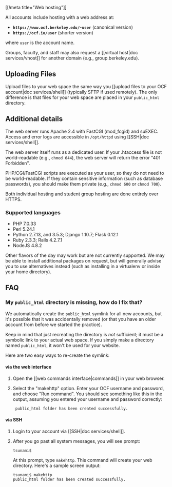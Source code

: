 [[!meta title="Web hosting"]]

All accounts include hosting with a web address at:

- **`https://www.ocf.berkeley.edu/~user`** (canonical version)
- **`https://ocf.io/user`** (shorter version)

where `user` is the account name.

Groups, faculty, and staff may also request a [[virtual host|doc
services/vhost]] for another domain (e.g., group.berkeley.edu).

## Uploading Files

Upload files to your web space the same way you [[upload files to your OCF
account|doc services/shell]] (typically SFTP if used remotely). The only
difference is that files for your web space are placed in your `public_html`
directory.

## Additional details

The web server runs Apache 2.4 with FastCGI (mod_fcgid) and suEXEC.
Access and error logs are accessible in `/opt/httpd` using [[SSH|doc
services/shell]].

The web server itself runs as a dedicated user. If your .htaccess file is not
world-readable (e.g., `chmod 644`), the web server will return the error "401
Forbidden".

PHP/CGI/FastCGI scripts are executed as your user, so they do not need to be
world-readable. If they contain sensitive information (such as database
passwords), you should make them private (e.g., `chmod 600` or `chmod 700`).

Both individual hosting and student group hosting are done entirely over HTTPS.

### Supported languages

- PHP 7.0.33
- Perl 5.24.1
- Python 2.7.13, and 3.5.3; Django 1.10.7; Flask 0.12.1
- Ruby 2.3.3; Rails 4.2.7.1
- NodeJS 4.8.2

Other flavors of the day may work but are not currently supported. We may be
able to install additional packages on request, but will generally advise you
to use alternatives instead (such as installing in a virtualenv or inside your
home directory).

## FAQ

### My `public_html` directory is missing, how do I fix that?

We automatically create the `public_html` symlink for all new accounts, but
it's possible that it was accidentally removed (or that you have an older
account from before we started the practice).

Keep in mind that just recreating the directory is _not_ sufficient; it must be
a symbolic link to your actual web space. If you simply make a directory named
`public_html`, it won't be used for your website.

Here are two easy ways to re-create the symlink:

#### via the web interface

1.  Open the [[web commands interface|commands]] in your web browser.
2.  Select the "makehttp" option. Enter your OCF username and password, and
    choose "Run command". You should see something like this in the output,
    assuming you entered your username and password correctly:

         public_html folder has been created successfully.

#### via SSH

1.  Login to your account via [[SSH|doc services/shell]].
2.  After you go past all system messages, you will see prompt:

        tsunami$

    At this prompt, type `makehttp`. This command will create your web
    directory. Here's a sample screen output:

        tsunami$ makehttp
        public_html folder has been created successfully.
